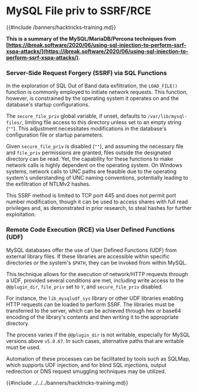 # MySQL File priv to SSRF/RCE

{{#include /banners/hacktricks-training.md}}



**This is a summary of the MySQL/MariaDB/Percona techniques from [https://ibreak.software/2020/06/using-sql-injection-to-perform-ssrf-xspa-attacks/](https://ibreak.software/2020/06/using-sql-injection-to-perform-ssrf-xspa-attacks/)**.

### Server-Side Request Forgery (SSRF) via SQL Functions

In the exploration of SQL Out of Band data exfiltration, the `LOAD_FILE()` function is commonly employed to initiate network requests. This function, however, is constrained by the operating system it operates on and the database's startup configurations.

The `secure_file_priv` global variable, if unset, defaults to `/var/lib/mysql-files/`, limiting file access to this directory unless set to an empty string (`""`). This adjustment necessitates modifications in the database's configuration file or startup parameters.

Given `secure_file_priv` is disabled (`""`), and assuming the necessary file and `file_priv` permissions are granted, files outside the designated directory can be read. Yet, the capability for these functions to make network calls is highly dependent on the operating system. On Windows systems, network calls to UNC paths are feasible due to the operating system's understanding of UNC naming conventions, potentially leading to the exfiltration of NTLMv2 hashes.

This SSRF method is limited to TCP port 445 and does not permit port number modification, though it can be used to access shares with full read privileges and, as demonstrated in prior research, to steal hashes for further exploitation.

### Remote Code Execution (RCE) via User Defined Functions (UDF)

MySQL databases offer the use of User Defined Functions (UDF) from external library files. If these libraries are accessible within specific directories or the system's `$PATH`, they can be invoked from within MySQL.

This technique allows for the execution of network/HTTP requests through a UDF, provided several conditions are met, including write access to the `@@plugin_dir`, `file_priv` set to `Y`, and `secure_file_priv` disabled.

For instance, the `lib_mysqludf_sys` library or other UDF libraries enabling HTTP requests can be loaded to perform SSRF. The libraries must be transferred to the server, which can be achieved through hex or base64 encoding of the library's contents and then writing it to the appropriate directory.

The process varies if the `@@plugin_dir` is not writable, especially for MySQL versions above `v5.0.67`. In such cases, alternative paths that are writable must be used.

Automation of these processes can be facilitated by tools such as SQLMap, which supports UDF injection, and for blind SQL injections, output redirection or DNS request smuggling techniques may be utilized.

{{#include ../../../banners/hacktricks-training.md}}


